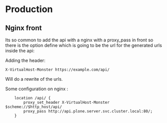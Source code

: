 # Production

## Nginx front

Its so common to add the api with a nginx with a proxy_pass in front so there is the option
define which is going to be the url for the generated urls inside the api:

Adding the header:

```
X-VirtualHost-Monster https://example.com/api/
```

Will do a rewrite of the urls.

Some configuration on nginx :

```
    location /api/ {
        proxy_set_header X-VirtualHost-Monster $scheme://$http_host/api/
        proxy_pass http://api.plone.server.svc.cluster.local:80/;
    }
```